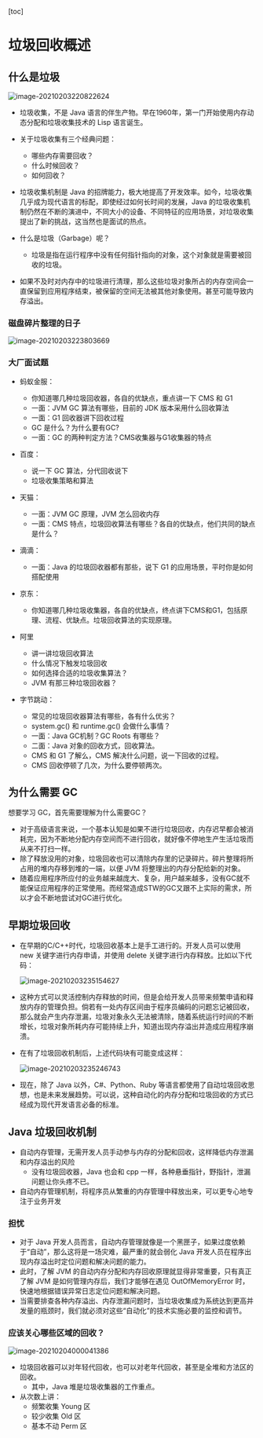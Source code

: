 [toc]



# 垃圾回收概述

## 什么是垃圾

![image-20210203220822624](https://homan-blog.oss-cn-beijing.aliyuncs.com/study-demo/jvm-demo/image-20210203220822624.png)

- 垃圾收集，不是 Java 语言的伴生产物。早在1960年，第一门开始使用内存动态分配和垃圾收集技术的 Lisp 语言诞生。
- 关于垃圾收集有三个经典问题：
  - 哪些内存需要回收？
  - 什么时候回收？
  - 如何回收？
- 垃圾收集机制是 Java 的招牌能力，极大地提高了开发效率。如今，垃圾收集几乎成为现代语言的标配，即使经过如何长时间的发展，Java 的垃圾收集机制仍然在不断的演进中，不同大小的设备、不同特征的应用场景，对垃圾收集提出了新的挑战，这当然也是面试的热点。

- 什么是垃圾（Garbage）呢？
  - 垃圾是指在运行程序中没有任何指针指向的对象，这个对象就是需要被回收的垃圾。
- 如果不及时对内存中的垃圾进行清理，那么这些垃圾对象所占的内存空间会一直保留到应用程序结束，被保留的空间无法被其他对象使用。甚至可能导致内存溢出。

### 磁盘碎片整理的日子

![image-20210203223803669](https://homan-blog.oss-cn-beijing.aliyuncs.com/study-demo/jvm-demo/image-20210203223803669.png)

### 大厂面试题

- 蚂蚁金服：
  - 你知道哪几种垃圾回收器，各自的优缺点，重点讲一下 CMS 和 G1
  - 一面：JVM GC 算法有哪些，目前的 JDK 版本采用什么回收算法
  - 一面：G1 回收器讲下回收过程
  - GC 是什么？为什么要有GC?
  - 一面：GC 的两种判定方法？CMS收集器与G1收集器的特点
- 百度：
  - 说一下 GC 算法，分代回收说下
  - 垃圾收集策略和算法
- 天猫：
  - 一面：JVM GC 原理，JVM 怎么回收内存
  - 一面：CMS 特点，垃圾回收算法有哪些？各自的优缺点，他们共同的缺点是什么？
- 滴滴：
  - 一面：Java 的垃圾回收器都有那些，说下 G1 的应用场景，平时你是如何搭配使用

- 京东：
  - 你知道哪几种垃圾收集器，各自的优缺点，终点讲下CMS和G1，包括原理、流程、优缺点。垃圾回收算法的实现原理。
- 阿里
  - 讲一讲垃圾回收算法
  - 什么情况下触发垃圾回收
  - 如何选择合适的垃圾收集算法？
  - JVM 有那三种垃圾回收器？
- 字节跳动：
  - 常见的垃圾回收器算法有哪些，各有什么优劣？
  - system.gc() 和 runtime.gc() 会做什么事情？
  - 一面：Java GC机制？GC Roots 有哪些？
  - 二面：Java 对象的回收方式，回收算法。
  - CMS 和 G1 了解么，CMS 解决什么问题，说一下回收的过程。
  - CMS 回收停顿了几次，为什么要停顿两次。



## 为什么需要 GC

想要学习 GC，首先需要理解为什么需要GC？

- 对于高级语言来说，一个基本认知是如果不进行垃圾回收，内存迟早都会被消耗完，因为不断地分配内存空间而不进行回收，就好像不停地生产生活垃圾而从来不打扫一样。
- 除了释放没用的对象，垃圾回收也可以清除内存里的记录碎片。碎片整理将所占用的堆内存移到堆的一端，以便 JVM 将整理出的内存分配给新的对象。
- 随着应用程序所应付的业务越来越庞大、复杂，用户越来越多，没有GC就不能保证应用程序的正常使用。而经常造成STW的GC又跟不上实际的需求，所以才会不断地尝试对GC进行优化。





## 早期垃圾回收

- 在早期的C/C++时代，垃圾回收基本上是手工进行的。开发人员可以使用 new 关键字进行内存申请，并使用 delete 关键字进行内存释放。比如以下代码：

  ![image-20210203235154627](https://homan-blog.oss-cn-beijing.aliyuncs.com/study-demo/jvm-demo/image-20210203235154627.png)

- 这种方式可以灵活控制内存释放的时间，但是会给开发人员带来频繁申请和释放内存的管理负担。倘若有一处内存区间由于程序员编码的问题忘记被回收，那么就会产生内存泄漏，垃圾对象永久无法被清除，随着系统运行时间的不断增长，垃圾对象所耗内存可能持续上升，知道出现内存溢出并造成应用程序崩溃。

- 在有了垃圾回收机制后，上述代码块有可能变成这样：

  ![image-20210203235246743](https://homan-blog.oss-cn-beijing.aliyuncs.com/study-demo/jvm-demo/image-20210203235246743.png)

- 现在，除了 Java 以外，C#、Python、Ruby 等语言都使用了自动垃圾回收思想，也是未来发展趋势。可以说，这种自动化的内存分配和垃圾回收的方式已经成为现代开发语言必备的标准。





## Java 垃圾回收机制

- 自动内存管理，无需开发人员手动参与内存的分配和回收，这样降低内存泄漏和内存溢出的风险
  - 没有垃圾回收器，Java 也会和 cpp 一样，各种悬垂指针，野指针，泄漏问题让你头疼不已。
- 自动内存管理机制，将程序员从繁重的内存管理中释放出来，可以更专心地专注于业务开发

### 担忧

- 对于 Java 开发人员而言，自动内存管理就像是一个黑匣子，如果过度依赖于“自动”，那么这将是一场灾难，最严重的就会弱化 Java 开发人员在程序出现内存溢出时定位问题和解决问题的能力。
- 此时，了解 JVM 的自动内存分配和内存回收原理就显得非常重要，只有真正了解 JVM 是如何管理内存后，我们才能够在遇见 OutOfMemoryError 时，快速地根据错误异常日志定位问题和解决问题。
- 当需要排查各种内存溢出、内存泄漏问题时，当垃圾收集成为系统达到更高并发量的瓶颈时，我们就必须对这些“自动化”的技术实施必要的监控和调节。

### 应该关心哪些区域的回收？

![image-20210204000041386](https://homan-blog.oss-cn-beijing.aliyuncs.com/study-demo/jvm-demo/image-20210204000041386.png)

- 垃圾回收器可以对年轻代回收，也可以对老年代回收，甚至是全堆和方法区的回收。
  - 其中，Java 堆是垃圾收集器的工作重点。
- 从次数上讲：
  - 频繁收集 Young 区
  - 较少收集 Old 区
  - 基本不动 Perm 区











